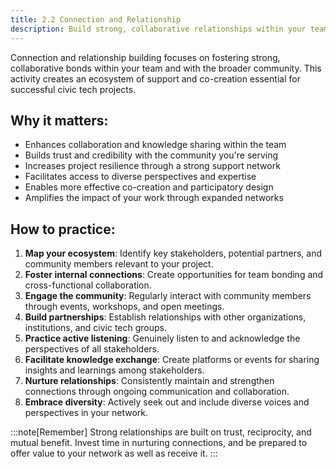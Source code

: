 ```yaml
---
title: 2.2 Connection and Relationship
description: Build strong, collaborative relationships within your team and with the broader community, fostering an ecosystem of support and co-creation.
---
```


Connection and relationship building focuses on fostering strong, collaborative bonds within your team and with the broader community. This activity creates an ecosystem of support and co-creation essential for successful civic tech projects.

## Why it matters:

- Enhances collaboration and knowledge sharing within the team
- Builds trust and credibility with the community you're serving
- Increases project resilience through a strong support network
- Facilitates access to diverse perspectives and expertise
- Enables more effective co-creation and participatory design
- Amplifies the impact of your work through expanded networks

## How to practice:

1. **Map your ecosystem**: Identify key stakeholders, potential partners, and community members relevant to your project.
2. **Foster internal connections**:  Create opportunities for team bonding and cross-functional collaboration.
3. **Engage the community**:  Regularly interact with community members through events, workshops, and open meetings.
4. **Build partnerships**:  Establish relationships with other organizations, institutions, and civic tech groups.
5. **Practice active listening**:  Genuinely listen to and acknowledge the perspectives of all stakeholders.
6. **Facilitate knowledge exchange**:  Create platforms or events for sharing insights and learnings among stakeholders.
7. **Nurture relationships**:  Consistently maintain and strengthen connections through ongoing communication and collaboration.
8. **Embrace diversity**:  Actively seek out and include diverse voices and perspectives in your network.

:::note[Remember]
Strong relationships are built on trust, reciprocity, and mutual benefit. Invest time in nurturing connections, and be prepared to offer value to your network as well as receive it.
:::